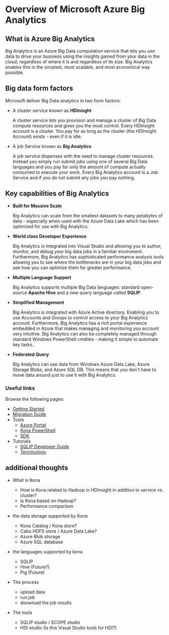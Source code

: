 <properties 
   pageTitle="Overview of Microsoft Azure Big Analytics | Azure" 
   description="Big Analytics is an Azure Big Data computation service that lets you use data to drive your business using the insights gained from your data in the cloud, regardless of where it is and regardless of its size. Big Analytics enables this in the simplest, most scalable, and most economical way possible. " 
   services="big-analytics" 
   documentationCenter="" 
   authors="mumian" 
   manager="paulettm" 
   editor="cgronlun"/>
 
<tags
   ms.service="big-analytics"
   ms.devlang="na"
   ms.topic="article"
   ms.tgt_pltfrm="na"
   ms.workload="big-data" 
   ms.date="09/29/2015"
   ms.author="jgao"/>

# Overview of Microsoft Azure Big Analytics

## What is Azure Big Analytics

Big Analytics is an Azure Big Data computation service that lets you use data to drive your business using the insights gained from your data in the cloud, regardless of where it is and regardless of its size. Big Analytics enables this in the simplest, most scalable, and most economical way possible.

## Big data form factors

Microsoft deliver Big Data analytics in two form factors:

- A cluster service known as **HDInisght**

	A cluster service lets you provision and manage a cluster of Big Data compute resources and gives you the most control. Every HDInsight account is a cluster. You pay for as long as the cluster (the HDInsight Account) exists - even if it is idle.

- A job Service known as **Big Analytics**

	A job service dispenses with the need to manage cluster resources. Instead you simply run submit jobs using one of several Big Data languages and you pay for only the amount of compute actually consumed to execute your work. Every Big Analytics account is a Job Service and if you do not submit any jobs you pay nothing. 



## Key capabilities of Big Analytics


- **Built for Massive Scale**

	Big Analytics can scale from the smallest datasets to many petabytes of data - especially when used with the Azure Data Lake which has been optimized for use with Big Analytics.

- **World class Developer Experience**

	Big Analytics is integrated into Visual Studio and allowing you to author, monitor, and debug your big data jobs in a familiar enviroment. Furthermore, Big Analytics has sophisticated performance analysis tools allowing you to see where the bottlenecks are in your big data jobs and see how you can optimize them for greater performance.

- **Multiple Language Support**

	Big Analytics supports multiple Big Data languages: standard open-source **Apache Hive** and a new query language called **SQLIP**.

- **Simplified Management** 

	Big Analytics is integrated with Azure Active directory. Enabling you to use Accounts and Groups to control access to your Big Analytics account. Furthermore, Big Analytics has a rich portal experience embedded in Azure that makes managing and  monitoring you account very intuitive. Big Analytics can also be completely managed through standard Windows PowerShell cmdlets - making it simple to automate key tasks.

- **Federated Query**
	
	Big Analytics can use data from Windows Azure Data Lake, Azure Storage Blobs, and Azure SQL DB. This means that you don't have to move data around just to use it with Big Analytics.

### Useful links

Browse the following pages:

* [Getting Started](../GettingStarted.md)
* [Migration Guide](../Migration.md)
* Tools
    * [Azure Portal](../AzurePortal/FirstSteps.md)
    * [Kona PowerShell](../PowerShell/FirstSteps.md)
    * [SDK](../SDK/FirstSteps.md)
* Tutorials
    * [SQLIP Developer Guide](../SQLIP/DeveloperGuide)
    * [Terminology](../Terminology)


## additional thoughts

 - What is Kona
 
 	- How is Kona related to Hadoop in HDInsight in addition to service vs. cluster?
	- Is Kona based on Hadoop?
	- Performance comparison

 - the data storage supported by Kona
	 - Kona Catalog / Kona store?
	 - Cabo HDFS store / Azure Data Lake?
	 - Azure Blob storage
	 - Azure SQL database

 - the languages supported by kona
	 - SQLIP
	 - Hive (Future?)
	 - Pig (Future)

 - The process
	 - upload data
	 - run job
	 - donwload the job results

 - The tools
	 - SQLIP studio / SCOPE studio
	 - HDI studio (Is this Visual Studio tools for HDI?)